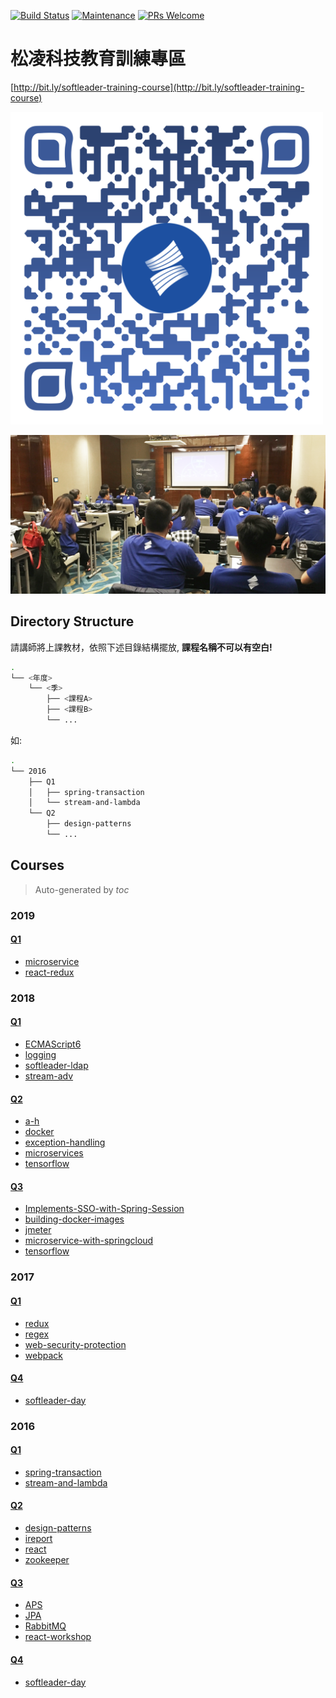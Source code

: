 [![Build Status](https://travis-ci.org/softleader/softleader-training-course.svg?branch=master)](https://travis-ci.org/softleader/softleader-training-course)
[![Maintenance](https://img.shields.io/badge/Maintained%3F-yes-green.svg)](https://GitHub.com/softleader/softleader-training-course/graphs/commit-activity)
[![PRs Welcome](https://img.shields.io/badge/PRs-welcome-brightgreen.svg?style=flat-square)](http://makeapullrequest.com)

# 松凌科技教育訓練專區

[http://bit.ly/softleader-training-course](http://bit.ly/softleader-training-course)

<img src="./qr-code.svg" width="500">

![](./training.png)

## Directory Structure

請講師將上課教材，依照下述目錄結構擺放, **課程名稱不可以有空白!**

```sh
.
└── <年度>
    └── <季>
        ├── <課程A>
        ├── <課程B>
        └── ...
```

如:

```sh
.
└── 2016
    ├── Q1
    │   ├── spring-transaction
    │   └── stream-and-lambda
    └── Q2
        ├── design-patterns
        └── ...
```
## Courses
> Auto-generated by *toc*

### 2019

#### [Q1](/2019/Q1) 

- [microservice](/2019/Q1/microservice)
- [react-redux](/2019/Q1/react-redux)

### 2018

#### [Q1](/2018/Q1) 

- [ECMAScript6](/2018/Q1/ECMAScript6)
- [logging](/2018/Q1/logging)
- [softleader-ldap](/2018/Q1/softleader-ldap)
- [stream-adv](/2018/Q1/stream-adv)

#### [Q2](/2018/Q2) 

- [a-h](/2018/Q2/a-h)
- [docker](/2018/Q2/docker)
- [exception-handling](/2018/Q2/exception-handling)
- [microservices](/2018/Q2/microservices)
- [tensorflow](/2018/Q2/tensorflow)

#### [Q3](/2018/Q3) 

- [Implements-SSO-with-Spring-Session](/2018/Q3/Implements-SSO-with-Spring-Session)
- [building-docker-images](/2018/Q3/building-docker-images)
- [jmeter](/2018/Q3/jmeter)
- [microservice-with-springcloud](/2018/Q3/microservice-with-springcloud)
- [tensorflow](/2018/Q3/tensorflow)

### 2017

#### [Q1](/2017/Q1) 

- [redux](/2017/Q1/redux)
- [regex](/2017/Q1/regex)
- [web-security-protection](/2017/Q1/web-security-protection)
- [webpack](/2017/Q1/webpack)

#### [Q4](/2017/Q4) 

- [softleader-day](/2017/Q4/softleader-day)

### 2016

#### [Q1](/2016/Q1) 

- [spring-transaction](/2016/Q1/spring-transaction)
- [stream-and-lambda](/2016/Q1/stream-and-lambda)

#### [Q2](/2016/Q2) 

- [design-patterns](/2016/Q2/design-patterns)
- [ireport](/2016/Q2/ireport)
- [react](/2016/Q2/react)
- [zookeeper](/2016/Q2/zookeeper)

#### [Q3](/2016/Q3) 

- [APS](/2016/Q3/APS)
- [JPA](/2016/Q3/JPA)
- [RabbitMQ](/2016/Q3/RabbitMQ)
- [react-workshop](/2016/Q3/react-workshop)

#### [Q4](/2016/Q4) 

- [softleader-day](/2016/Q4/softleader-day)
